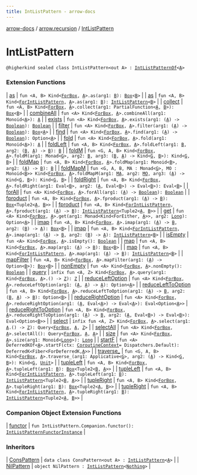 ```yaml
---
title: IntListPattern - arrow-docs
---
```


[arrow-docs](../index.html) / [arrow.recursion](index.html) / [IntListPattern](./-int-list-pattern.html)

# IntListPattern

`@higherkind sealed class IntListPattern<out A> : `[`IntListPatternOf`](-int-list-pattern-of.html)`<`[`A`](-int-list-pattern.html#A)`>`

### Extension Functions

| [as](../arrow.aql.box.functor/arrow.-kind/as.html) | `fun <A, B> Kind<`[`ForBox`](../arrow.aql/-for-box.html)`, `[`A`](../arrow.aql.box.functor/arrow.-kind/as.html#A)`>.as(arg1: `[`B`](../arrow.aql.box.functor/arrow.-kind/as.html#B)`): `[`Box`](../arrow.aql/-box/index.html)`<`[`B`](../arrow.aql.box.functor/arrow.-kind/as.html#B)`>` |
| [as](arrow.-kind/as.html) | `fun <A, B> Kind<`[`ForIntListPattern`](-for-int-list-pattern.html)`, `[`A`](arrow.-kind/as.html#A)`>.as(arg1: `[`B`](arrow.-kind/as.html#B)`): `[`IntListPattern`](./-int-list-pattern.html)`<`[`B`](arrow.-kind/as.html#B)`>` |
| [collect](../arrow.aql.box.functor-filter/arrow.-kind/collect.html) | `fun <A, B> Kind<`[`ForBox`](../arrow.aql/-for-box.html)`, `[`A`](../arrow.aql.box.functor-filter/arrow.-kind/collect.html#A)`>.collect(arg1: PartialFunction<`[`A`](../arrow.aql.box.functor-filter/arrow.-kind/collect.html#A)`, `[`B`](../arrow.aql.box.functor-filter/arrow.-kind/collect.html#B)`>): `[`Box`](../arrow.aql/-box/index.html)`<`[`B`](../arrow.aql.box.functor-filter/arrow.-kind/collect.html#B)`>` |
| [combineAll](../arrow.aql.box.foldable/arrow.-kind/combine-all.html) | `fun <A> Kind<`[`ForBox`](../arrow.aql/-for-box.html)`, `[`A`](../arrow.aql.box.foldable/arrow.-kind/combine-all.html#A)`>.combineAll(arg1: Monoid<`[`A`](../arrow.aql.box.foldable/arrow.-kind/combine-all.html#A)`>): `[`A`](../arrow.aql.box.foldable/arrow.-kind/combine-all.html#A) |
| [exists](../arrow.aql.box.foldable/arrow.-kind/exists.html) | `fun <A> Kind<`[`ForBox`](../arrow.aql/-for-box.html)`, `[`A`](../arrow.aql.box.foldable/arrow.-kind/exists.html#A)`>.exists(arg1: (`[`A`](../arrow.aql.box.foldable/arrow.-kind/exists.html#A)`) -> `[`Boolean`](https://kotlinlang.org/api/latest/jvm/stdlib/kotlin/-boolean/index.html)`): `[`Boolean`](https://kotlinlang.org/api/latest/jvm/stdlib/kotlin/-boolean/index.html) |
| [filter](../arrow.aql.box.functor-filter/arrow.-kind/filter.html) | `fun <A> Kind<`[`ForBox`](../arrow.aql/-for-box.html)`, `[`A`](../arrow.aql.box.functor-filter/arrow.-kind/filter.html#A)`>.filter(arg1: (`[`A`](../arrow.aql.box.functor-filter/arrow.-kind/filter.html#A)`) -> `[`Boolean`](https://kotlinlang.org/api/latest/jvm/stdlib/kotlin/-boolean/index.html)`): `[`Box`](../arrow.aql/-box/index.html)`<`[`A`](../arrow.aql.box.functor-filter/arrow.-kind/filter.html#A)`>` |
| [find](../arrow.aql.box.foldable/arrow.-kind/find.html) | `fun <A> Kind<`[`ForBox`](../arrow.aql/-for-box.html)`, `[`A`](../arrow.aql.box.foldable/arrow.-kind/find.html#A)`>.find(arg1: (`[`A`](../arrow.aql.box.foldable/arrow.-kind/find.html#A)`) -> `[`Boolean`](https://kotlinlang.org/api/latest/jvm/stdlib/kotlin/-boolean/index.html)`): Option<`[`A`](../arrow.aql.box.foldable/arrow.-kind/find.html#A)`>` |
| [fold](../arrow.aql.box.foldable/arrow.-kind/fold.html) | `fun <A> Kind<`[`ForBox`](../arrow.aql/-for-box.html)`, `[`A`](../arrow.aql.box.foldable/arrow.-kind/fold.html#A)`>.fold(arg1: Monoid<`[`A`](../arrow.aql.box.foldable/arrow.-kind/fold.html#A)`>): `[`A`](../arrow.aql.box.foldable/arrow.-kind/fold.html#A) |
| [foldLeft](../arrow.aql.box.foldable/arrow.-kind/fold-left.html) | `fun <A, B> Kind<`[`ForBox`](../arrow.aql/-for-box.html)`, `[`A`](../arrow.aql.box.foldable/arrow.-kind/fold-left.html#A)`>.foldLeft(arg1: `[`B`](../arrow.aql.box.foldable/arrow.-kind/fold-left.html#B)`, arg2: (`[`B`](../arrow.aql.box.foldable/arrow.-kind/fold-left.html#B)`, `[`A`](../arrow.aql.box.foldable/arrow.-kind/fold-left.html#A)`) -> `[`B`](../arrow.aql.box.foldable/arrow.-kind/fold-left.html#B)`): `[`B`](../arrow.aql.box.foldable/arrow.-kind/fold-left.html#B) |
| [foldM](../arrow.aql.box.foldable/arrow.-kind/fold-m.html) | `fun <G, A, B> Kind<`[`ForBox`](../arrow.aql/-for-box.html)`, `[`A`](../arrow.aql.box.foldable/arrow.-kind/fold-m.html#A)`>.foldM(arg1: Monad<`[`G`](../arrow.aql.box.foldable/arrow.-kind/fold-m.html#G)`>, arg2: `[`B`](../arrow.aql.box.foldable/arrow.-kind/fold-m.html#B)`, arg3: (`[`B`](../arrow.aql.box.foldable/arrow.-kind/fold-m.html#B)`, `[`A`](../arrow.aql.box.foldable/arrow.-kind/fold-m.html#A)`) -> Kind<`[`G`](../arrow.aql.box.foldable/arrow.-kind/fold-m.html#G)`, `[`B`](../arrow.aql.box.foldable/arrow.-kind/fold-m.html#B)`>): Kind<`[`G`](../arrow.aql.box.foldable/arrow.-kind/fold-m.html#G)`, `[`B`](../arrow.aql.box.foldable/arrow.-kind/fold-m.html#B)`>` |
| [foldMap](../arrow.aql.box.foldable/arrow.-kind/fold-map.html) | `fun <A, B> Kind<`[`ForBox`](../arrow.aql/-for-box.html)`, `[`A`](../arrow.aql.box.foldable/arrow.-kind/fold-map.html#A)`>.foldMap(arg1: Monoid<`[`B`](../arrow.aql.box.foldable/arrow.-kind/fold-map.html#B)`>, arg2: (`[`A`](../arrow.aql.box.foldable/arrow.-kind/fold-map.html#A)`) -> `[`B`](../arrow.aql.box.foldable/arrow.-kind/fold-map.html#B)`): `[`B`](../arrow.aql.box.foldable/arrow.-kind/fold-map.html#B) |
| [foldMapM](../arrow.aql.box.foldable/arrow.-kind/fold-map-m.html) | `fun <G, A, B, MA : Monad<`[`G`](../arrow.aql.box.foldable/arrow.-kind/fold-map-m.html#G)`>, MO : Monoid<`[`B`](../arrow.aql.box.foldable/arrow.-kind/fold-map-m.html#B)`>> Kind<`[`ForBox`](../arrow.aql/-for-box.html)`, `[`A`](../arrow.aql.box.foldable/arrow.-kind/fold-map-m.html#A)`>.foldMapM(arg1: `[`MA`](../arrow.aql.box.foldable/arrow.-kind/fold-map-m.html#MA)`, arg2: `[`MO`](../arrow.aql.box.foldable/arrow.-kind/fold-map-m.html#MO)`, arg3: (`[`A`](../arrow.aql.box.foldable/arrow.-kind/fold-map-m.html#A)`) -> Kind<`[`G`](../arrow.aql.box.foldable/arrow.-kind/fold-map-m.html#G)`, `[`B`](../arrow.aql.box.foldable/arrow.-kind/fold-map-m.html#B)`>): Kind<`[`G`](../arrow.aql.box.foldable/arrow.-kind/fold-map-m.html#G)`, `[`B`](../arrow.aql.box.foldable/arrow.-kind/fold-map-m.html#B)`>` |
| [foldRight](../arrow.aql.box.foldable/arrow.-kind/fold-right.html) | `fun <A, B> Kind<`[`ForBox`](../arrow.aql/-for-box.html)`, `[`A`](../arrow.aql.box.foldable/arrow.-kind/fold-right.html#A)`>.foldRight(arg1: Eval<`[`B`](../arrow.aql.box.foldable/arrow.-kind/fold-right.html#B)`>, arg2: (`[`A`](../arrow.aql.box.foldable/arrow.-kind/fold-right.html#A)`, Eval<`[`B`](../arrow.aql.box.foldable/arrow.-kind/fold-right.html#B)`>) -> Eval<`[`B`](../arrow.aql.box.foldable/arrow.-kind/fold-right.html#B)`>): Eval<`[`B`](../arrow.aql.box.foldable/arrow.-kind/fold-right.html#B)`>` |
| [forAll](../arrow.aql.box.foldable/arrow.-kind/for-all.html) | `fun <A> Kind<`[`ForBox`](../arrow.aql/-for-box.html)`, `[`A`](../arrow.aql.box.foldable/arrow.-kind/for-all.html#A)`>.forAll(arg1: (`[`A`](../arrow.aql.box.foldable/arrow.-kind/for-all.html#A)`) -> `[`Boolean`](https://kotlinlang.org/api/latest/jvm/stdlib/kotlin/-boolean/index.html)`): `[`Boolean`](https://kotlinlang.org/api/latest/jvm/stdlib/kotlin/-boolean/index.html) |
| [fproduct](../arrow.aql.box.functor/arrow.-kind/fproduct.html) | `fun <A, B> Kind<`[`ForBox`](../arrow.aql/-for-box.html)`, `[`A`](../arrow.aql.box.functor/arrow.-kind/fproduct.html#A)`>.fproduct(arg1: (`[`A`](../arrow.aql.box.functor/arrow.-kind/fproduct.html#A)`) -> `[`B`](../arrow.aql.box.functor/arrow.-kind/fproduct.html#B)`): `[`Box`](../arrow.aql/-box/index.html)`<Tuple2<`[`A`](../arrow.aql.box.functor/arrow.-kind/fproduct.html#A)`, `[`B`](../arrow.aql.box.functor/arrow.-kind/fproduct.html#B)`>>` |
| [fproduct](arrow.-kind/fproduct.html) | `fun <A, B> Kind<`[`ForIntListPattern`](-for-int-list-pattern.html)`, `[`A`](arrow.-kind/fproduct.html#A)`>.fproduct(arg1: (`[`A`](arrow.-kind/fproduct.html#A)`) -> `[`B`](arrow.-kind/fproduct.html#B)`): `[`IntListPattern`](./-int-list-pattern.html)`<Tuple2<`[`A`](arrow.-kind/fproduct.html#A)`, `[`B`](arrow.-kind/fproduct.html#B)`>>` |
| [get](../arrow.aql.box.foldable/arrow.-kind/get.html) | `fun <A> Kind<`[`ForBox`](../arrow.aql/-for-box.html)`, `[`A`](../arrow.aql.box.foldable/arrow.-kind/get.html#A)`>.get(arg1: Monad<Kind<ForEither, `[`A`](../arrow.aql.box.foldable/arrow.-kind/get.html#A)`>>, arg2: `[`Long`](https://kotlinlang.org/api/latest/jvm/stdlib/kotlin/-long/index.html)`): Option<`[`A`](../arrow.aql.box.foldable/arrow.-kind/get.html#A)`>` |
| [imap](../arrow.aql.box.functor/arrow.-kind/imap.html) | `fun <A, B> Kind<`[`ForBox`](../arrow.aql/-for-box.html)`, `[`A`](../arrow.aql.box.functor/arrow.-kind/imap.html#A)`>.imap(arg1: (`[`A`](../arrow.aql.box.functor/arrow.-kind/imap.html#A)`) -> `[`B`](../arrow.aql.box.functor/arrow.-kind/imap.html#B)`, arg2: (`[`B`](../arrow.aql.box.functor/arrow.-kind/imap.html#B)`) -> `[`A`](../arrow.aql.box.functor/arrow.-kind/imap.html#A)`): `[`Box`](../arrow.aql/-box/index.html)`<`[`B`](../arrow.aql.box.functor/arrow.-kind/imap.html#B)`>` |
| [imap](arrow.-kind/imap.html) | `fun <A, B> Kind<`[`ForIntListPattern`](-for-int-list-pattern.html)`, `[`A`](arrow.-kind/imap.html#A)`>.imap(arg1: (`[`A`](arrow.-kind/imap.html#A)`) -> `[`B`](arrow.-kind/imap.html#B)`, arg2: (`[`B`](arrow.-kind/imap.html#B)`) -> `[`A`](arrow.-kind/imap.html#A)`): `[`IntListPattern`](./-int-list-pattern.html)`<`[`B`](arrow.-kind/imap.html#B)`>` |
| [isEmpty](../arrow.aql.box.foldable/arrow.-kind/is-empty.html) | `fun <A> Kind<`[`ForBox`](../arrow.aql/-for-box.html)`, `[`A`](../arrow.aql.box.foldable/arrow.-kind/is-empty.html#A)`>.isEmpty(): `[`Boolean`](https://kotlinlang.org/api/latest/jvm/stdlib/kotlin/-boolean/index.html) |
| [map](../arrow.aql.box.functor/arrow.-kind/map.html) | `fun <A, B> Kind<`[`ForBox`](../arrow.aql/-for-box.html)`, `[`A`](../arrow.aql.box.functor/arrow.-kind/map.html#A)`>.map(arg1: (`[`A`](../arrow.aql.box.functor/arrow.-kind/map.html#A)`) -> `[`B`](../arrow.aql.box.functor/arrow.-kind/map.html#B)`): `[`Box`](../arrow.aql/-box/index.html)`<`[`B`](../arrow.aql.box.functor/arrow.-kind/map.html#B)`>` |
| [map](arrow.-kind/map.html) | `fun <A, B> Kind<`[`ForIntListPattern`](-for-int-list-pattern.html)`, `[`A`](arrow.-kind/map.html#A)`>.map(arg1: (`[`A`](arrow.-kind/map.html#A)`) -> `[`B`](arrow.-kind/map.html#B)`): `[`IntListPattern`](./-int-list-pattern.html)`<`[`B`](arrow.-kind/map.html#B)`>` |
| [mapFilter](../arrow.aql.box.functor-filter/arrow.-kind/map-filter.html) | `fun <A, B> Kind<`[`ForBox`](../arrow.aql/-for-box.html)`, `[`A`](../arrow.aql.box.functor-filter/arrow.-kind/map-filter.html#A)`>.mapFilter(arg1: (`[`A`](../arrow.aql.box.functor-filter/arrow.-kind/map-filter.html#A)`) -> Option<`[`B`](../arrow.aql.box.functor-filter/arrow.-kind/map-filter.html#B)`>): `[`Box`](../arrow.aql/-box/index.html)`<`[`B`](../arrow.aql.box.functor-filter/arrow.-kind/map-filter.html#B)`>` |
| [nonEmpty](../arrow.aql.box.foldable/arrow.-kind/non-empty.html) | `fun <A> Kind<`[`ForBox`](../arrow.aql/-for-box.html)`, `[`A`](../arrow.aql.box.foldable/arrow.-kind/non-empty.html#A)`>.nonEmpty(): `[`Boolean`](https://kotlinlang.org/api/latest/jvm/stdlib/kotlin/-boolean/index.html) |
| [query](../arrow.aql.box.select/arrow.-kind/query.html) | `infix fun <A, Z> Kind<`[`ForBox`](../arrow.aql/-for-box.html)`, `[`A`](../arrow.aql.box.select/arrow.-kind/query.html#A)`>.query(arg1: Kind<`[`ForBox`](../arrow.aql/-for-box.html)`, `[`A`](../arrow.aql.box.select/arrow.-kind/query.html#A)`>.() -> `[`Z`](../arrow.aql.box.select/arrow.-kind/query.html#Z)`): `[`Z`](../arrow.aql.box.select/arrow.-kind/query.html#Z) |
| [reduceLeftOption](../arrow.aql.box.foldable/arrow.-kind/reduce-left-option.html) | `fun <A> Kind<`[`ForBox`](../arrow.aql/-for-box.html)`, `[`A`](../arrow.aql.box.foldable/arrow.-kind/reduce-left-option.html#A)`>.reduceLeftOption(arg1: (`[`A`](../arrow.aql.box.foldable/arrow.-kind/reduce-left-option.html#A)`, `[`A`](../arrow.aql.box.foldable/arrow.-kind/reduce-left-option.html#A)`) -> `[`A`](../arrow.aql.box.foldable/arrow.-kind/reduce-left-option.html#A)`): Option<`[`A`](../arrow.aql.box.foldable/arrow.-kind/reduce-left-option.html#A)`>` |
| [reduceLeftToOption](../arrow.aql.box.foldable/arrow.-kind/reduce-left-to-option.html) | `fun <A, B> Kind<`[`ForBox`](../arrow.aql/-for-box.html)`, `[`A`](../arrow.aql.box.foldable/arrow.-kind/reduce-left-to-option.html#A)`>.reduceLeftToOption(arg1: (`[`A`](../arrow.aql.box.foldable/arrow.-kind/reduce-left-to-option.html#A)`) -> `[`B`](../arrow.aql.box.foldable/arrow.-kind/reduce-left-to-option.html#B)`, arg2: (`[`B`](../arrow.aql.box.foldable/arrow.-kind/reduce-left-to-option.html#B)`, `[`A`](../arrow.aql.box.foldable/arrow.-kind/reduce-left-to-option.html#A)`) -> `[`B`](../arrow.aql.box.foldable/arrow.-kind/reduce-left-to-option.html#B)`): Option<`[`B`](../arrow.aql.box.foldable/arrow.-kind/reduce-left-to-option.html#B)`>` |
| [reduceRightOption](../arrow.aql.box.foldable/arrow.-kind/reduce-right-option.html) | `fun <A> Kind<`[`ForBox`](../arrow.aql/-for-box.html)`, `[`A`](../arrow.aql.box.foldable/arrow.-kind/reduce-right-option.html#A)`>.reduceRightOption(arg1: (`[`A`](../arrow.aql.box.foldable/arrow.-kind/reduce-right-option.html#A)`, Eval<`[`A`](../arrow.aql.box.foldable/arrow.-kind/reduce-right-option.html#A)`>) -> Eval<`[`A`](../arrow.aql.box.foldable/arrow.-kind/reduce-right-option.html#A)`>): Eval<Option<`[`A`](../arrow.aql.box.foldable/arrow.-kind/reduce-right-option.html#A)`>>` |
| [reduceRightToOption](../arrow.aql.box.foldable/arrow.-kind/reduce-right-to-option.html) | `fun <A, B> Kind<`[`ForBox`](../arrow.aql/-for-box.html)`, `[`A`](../arrow.aql.box.foldable/arrow.-kind/reduce-right-to-option.html#A)`>.reduceRightToOption(arg1: (`[`A`](../arrow.aql.box.foldable/arrow.-kind/reduce-right-to-option.html#A)`) -> `[`B`](../arrow.aql.box.foldable/arrow.-kind/reduce-right-to-option.html#B)`, arg2: (`[`A`](../arrow.aql.box.foldable/arrow.-kind/reduce-right-to-option.html#A)`, Eval<`[`B`](../arrow.aql.box.foldable/arrow.-kind/reduce-right-to-option.html#B)`>) -> Eval<`[`B`](../arrow.aql.box.foldable/arrow.-kind/reduce-right-to-option.html#B)`>): Eval<Option<`[`B`](../arrow.aql.box.foldable/arrow.-kind/reduce-right-to-option.html#B)`>>` |
| [select](../arrow.aql.box.select/arrow.-kind/select.html) | `infix fun <A, Z> Kind<`[`ForBox`](../arrow.aql/-for-box.html)`, `[`A`](../arrow.aql.box.select/arrow.-kind/select.html#A)`>.select(arg1: `[`A`](../arrow.aql.box.select/arrow.-kind/select.html#A)`.() -> `[`Z`](../arrow.aql.box.select/arrow.-kind/select.html#Z)`): Query<`[`ForBox`](../arrow.aql/-for-box.html)`, `[`A`](../arrow.aql.box.select/arrow.-kind/select.html#A)`, `[`Z`](../arrow.aql.box.select/arrow.-kind/select.html#Z)`>` |
| [selectAll](../arrow.aql.box.select/arrow.-kind/select-all.html) | `fun <A> Kind<`[`ForBox`](../arrow.aql/-for-box.html)`, `[`A`](../arrow.aql.box.select/arrow.-kind/select-all.html#A)`>.selectAll(): Query<`[`ForBox`](../arrow.aql/-for-box.html)`, `[`A`](../arrow.aql.box.select/arrow.-kind/select-all.html#A)`, `[`A`](../arrow.aql.box.select/arrow.-kind/select-all.html#A)`>` |
| [size](../arrow.aql.box.foldable/arrow.-kind/size.html) | `fun <A> Kind<`[`ForBox`](../arrow.aql/-for-box.html)`, `[`A`](../arrow.aql.box.foldable/arrow.-kind/size.html#A)`>.size(arg1: Monoid<`[`Long`](https://kotlinlang.org/api/latest/jvm/stdlib/kotlin/-long/index.html)`>): `[`Long`](https://kotlinlang.org/api/latest/jvm/stdlib/kotlin/-long/index.html) |
| [startF](../arrow.effects/arrow.-kind/start-f.html) | `fun <A> DeferredKOf<`[`A`](../arrow.effects/arrow.-kind/start-f.html#A)`>.startF(ctx: `[`CoroutineContext`](https://kotlinlang.org/api/latest/jvm/stdlib/kotlin.coroutines/-coroutine-context/index.html)` = Dispatchers.Default): DeferredK<Fiber<ForDeferredK, `[`A`](../arrow.effects/arrow.-kind/start-f.html#A)`>>` |
| [traverse_](../arrow.aql.box.foldable/arrow.-kind/traverse_.html) | `fun <G, A, B> Kind<`[`ForBox`](../arrow.aql/-for-box.html)`, `[`A`](../arrow.aql.box.foldable/arrow.-kind/traverse_.html#A)`>.traverse_(arg1: Applicative<`[`G`](../arrow.aql.box.foldable/arrow.-kind/traverse_.html#G)`>, arg2: (`[`A`](../arrow.aql.box.foldable/arrow.-kind/traverse_.html#A)`) -> Kind<`[`G`](../arrow.aql.box.foldable/arrow.-kind/traverse_.html#G)`, `[`B`](../arrow.aql.box.foldable/arrow.-kind/traverse_.html#B)`>): Kind<`[`G`](../arrow.aql.box.foldable/arrow.-kind/traverse_.html#G)`, `[`Unit`](https://kotlinlang.org/api/latest/jvm/stdlib/kotlin/-unit/index.html)`>` |
| [tupleLeft](../arrow.aql.box.functor/arrow.-kind/tuple-left.html) | `fun <A, B> Kind<`[`ForBox`](../arrow.aql/-for-box.html)`, `[`A`](../arrow.aql.box.functor/arrow.-kind/tuple-left.html#A)`>.tupleLeft(arg1: `[`B`](../arrow.aql.box.functor/arrow.-kind/tuple-left.html#B)`): `[`Box`](../arrow.aql/-box/index.html)`<Tuple2<`[`B`](../arrow.aql.box.functor/arrow.-kind/tuple-left.html#B)`, `[`A`](../arrow.aql.box.functor/arrow.-kind/tuple-left.html#A)`>>` |
| [tupleLeft](arrow.-kind/tuple-left.html) | `fun <A, B> Kind<`[`ForIntListPattern`](-for-int-list-pattern.html)`, `[`A`](arrow.-kind/tuple-left.html#A)`>.tupleLeft(arg1: `[`B`](arrow.-kind/tuple-left.html#B)`): `[`IntListPattern`](./-int-list-pattern.html)`<Tuple2<`[`B`](arrow.-kind/tuple-left.html#B)`, `[`A`](arrow.-kind/tuple-left.html#A)`>>` |
| [tupleRight](../arrow.aql.box.functor/arrow.-kind/tuple-right.html) | `fun <A, B> Kind<`[`ForBox`](../arrow.aql/-for-box.html)`, `[`A`](../arrow.aql.box.functor/arrow.-kind/tuple-right.html#A)`>.tupleRight(arg1: `[`B`](../arrow.aql.box.functor/arrow.-kind/tuple-right.html#B)`): `[`Box`](../arrow.aql/-box/index.html)`<Tuple2<`[`A`](../arrow.aql.box.functor/arrow.-kind/tuple-right.html#A)`, `[`B`](../arrow.aql.box.functor/arrow.-kind/tuple-right.html#B)`>>` |
| [tupleRight](arrow.-kind/tuple-right.html) | `fun <A, B> Kind<`[`ForIntListPattern`](-for-int-list-pattern.html)`, `[`A`](arrow.-kind/tuple-right.html#A)`>.tupleRight(arg1: `[`B`](arrow.-kind/tuple-right.html#B)`): `[`IntListPattern`](./-int-list-pattern.html)`<Tuple2<`[`A`](arrow.-kind/tuple-right.html#A)`, `[`B`](arrow.-kind/tuple-right.html#B)`>>` |

### Companion Object Extension Functions

| [functor](functor.html) | `fun IntListPattern.Companion.functor(): `[`IntListPatternFunctorInstance`](-int-list-pattern-functor-instance/index.html) |

### Inheritors

| [ConsPattern](-cons-pattern/index.html) | `data class ConsPattern<out A> : `[`IntListPattern`](./-int-list-pattern.html)`<`[`A`](-cons-pattern/index.html#A)`>` |
| [NilPattern](-nil-pattern.html) | `object NilPattern : `[`IntListPattern`](./-int-list-pattern.html)`<`[`Nothing`](https://kotlinlang.org/api/latest/jvm/stdlib/kotlin/-nothing/index.html)`>` |

